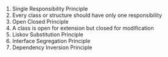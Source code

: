 1. Single Responsibility Principle
  1. Every class or structure should have only one responsibility
2. Open Closed Principle
  1. A class is open for extension but closed for modification
3. Liskov Substitution Principle
4. Interface Segregation Principle
5. Dependency Inversion Principle
